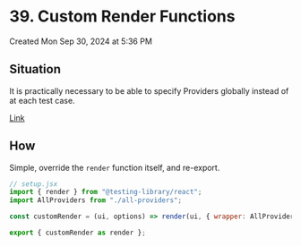 # 39. Custom Render Functions
Created Mon Sep 30, 2024 at 5:36 PM

## Situation
It is practically necessary to be able to specify Providers globally instead of at each test case.

[Link](https://testing-library.com/docs/react-testing-library/setup#custom-render)

## How
Simple, override the `render` function itself, and re-export.
```jsx
// setup.jsx
import { render } from "@testing-library/react";
import AllProviders from "./all-providers";

const customRender = (ui, options) => render(ui, { wrapper: AllProviders, ...options});

export { customRender as render };
```